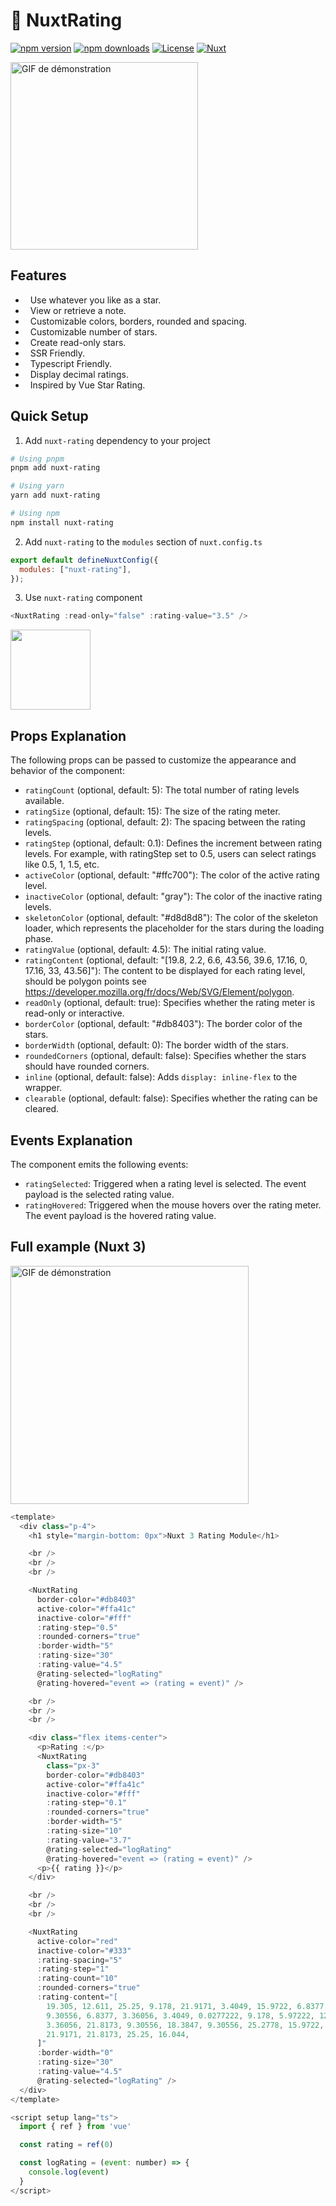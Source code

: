 <!--
Get your module up and running quickly.

Find and replace all on all files (CMD+SHIFT+F):
- Name: My Module
- Package name: nuxt-rating
- Description: My new Nuxt module
-->

# 🌠 NuxtRating

[![npm version][npm-version-src]][npm-version-href]
[![npm downloads][npm-downloads-src]][npm-downloads-href]
[![License][license-src]][license-href]
[![Nuxt][nuxt-src]][nuxt-href]

<img src="https://i.postimg.cc/K8Sp6WFy/Enregistrement-2024-07-03-134919.gif" alt="GIF de démonstration" width="300">

## Features

<!-- Highlight some of the features your module provide here -->

- &nbsp; Use whatever you like as a star.
- &nbsp; View or retrieve a note.
- &nbsp; Customizable colors, borders, rounded and spacing.
- &nbsp; Customizable number of stars.
- &nbsp; Create read-only stars.
- &nbsp; SSR Friendly.
- &nbsp; Typescript Friendly.
- &nbsp; Display decimal ratings.
- &nbsp; Inspired by Vue Star Rating.

## Quick Setup

1. Add `nuxt-rating` dependency to your project

```bash
# Using pnpm
pnpm add nuxt-rating

# Using yarn
yarn add nuxt-rating

# Using npm
npm install nuxt-rating
```

2. Add `nuxt-rating` to the `modules` section of `nuxt.config.ts`

```js
export default defineNuxtConfig({
  modules: ["nuxt-rating"],
});
```

3. Use `nuxt-rating` component

```js
<NuxtRating :read-only="false" :rating-value="3.5" />
```

<img src="https://i.postimg.cc/zBwLZ85C/Sans-titre.jpg" width="128">

## Props Explanation

The following props can be passed to customize the appearance and behavior of the component:

- `ratingCount` (optional, default: 5): The total number of rating levels available.
- `ratingSize` (optional, default: 15): The size of the rating meter.
- `ratingSpacing` (optional, default: 2): The spacing between the rating levels.
- `ratingStep` (optional, default: 0.1): Defines the increment between rating levels. For example, with ratingStep set to 0.5, users can select ratings like 0.5, 1, 1.5, etc.
- `activeColor` (optional, default: "#ffc700"): The color of the active rating level.
- `inactiveColor` (optional, default: "gray"): The color of the inactive rating levels.
- `skeletonColor` (optional, default: "#d8d8d8"): The color of the skeleton loader, which represents the placeholder for the stars during the loading phase.
- `ratingValue` (optional, default: 4.5): The initial rating value.
- `ratingContent` (optional, default: "[19.8, 2.2, 6.6, 43.56, 39.6, 17.16, 0, 17.16, 33, 43.56]"): The content to be displayed for each rating level, should be polygon points see https://developer.mozilla.org/fr/docs/Web/SVG/Element/polygon.
- `readOnly` (optional, default: true): Specifies whether the rating meter is read-only or interactive.
- `borderColor` (optional, default: "#db8403"): The border color of the stars.
- `borderWidth` (optional, default: 0): The border width of the stars.
- `roundedCorners` (optional, default: false): Specifies whether the stars should have rounded corners.
- `inline` (optional, default: false): Adds `display: inline-flex` to the wrapper.
- `clearable` (optional, default: false): Specifies whether the rating can be cleared.

## Events Explanation

The component emits the following events:

- `ratingSelected`: Triggered when a rating level is selected. The event payload is the selected rating value.
- `ratingHovered`: Triggered when the mouse hovers over the rating meter. The event payload is the hovered rating value.

## Full example (Nuxt 3)

<img src="https://i.postimg.cc/hGGYsdcJ/Nuxt-Rating.png" alt="GIF de démonstration" width="381">

```js
<template>
  <div class="p-4">
    <h1 style="margin-bottom: 0px">Nuxt 3 Rating Module</h1>

    <br />
    <br />
    <br />

    <NuxtRating
      border-color="#db8403"
      active-color="#ffa41c"
      inactive-color="#fff"
      :rating-step="0.5"
      :rounded-corners="true"
      :border-width="5"
      :rating-size="30"
      :rating-value="4.5"
      @rating-selected="logRating"
      @rating-hovered="event => (rating = event)" />

    <br />
    <br />
    <br />

    <div class="flex items-center">
      <p>Rating :</p>
      <NuxtRating
        class="px-3"
        border-color="#db8403"
        active-color="#ffa41c"
        inactive-color="#fff"
        :rating-step="0.1"
        :rounded-corners="true"
        :border-width="5"
        :rating-size="10"
        :rating-value="3.7"
        @rating-selected="logRating"
        @rating-hovered="event => (rating = event)" />
      <p>{{ rating }}</p>
    </div>

    <br />
    <br />
    <br />

    <NuxtRating
      active-color="red"
      inactive-color="#333"
      :rating-spacing="5"
      :rating-step="1"
      :rating-count="10"
      :rounded-corners="true"
      :rating-content="[
        19.305, 12.611, 25.25, 9.178, 21.9171, 3.4049, 15.9722, 6.8377, 15.9722, 0, 9.30556, 0,
        9.30556, 6.8377, 3.36056, 3.4049, 0.0277222, 9.178, 5.97222, 12.611, 0.0277778, 16.044,
        3.36056, 21.8173, 9.30556, 18.3847, 9.30556, 25.2778, 15.9722, 25.2778, 15.9722, 18.3847,
        21.9171, 21.8173, 25.25, 16.044,
      ]"
      :border-width="0"
      :rating-size="30"
      :rating-value="4.5"
      @rating-selected="logRating" />
  </div>
</template>

<script setup lang="ts">
  import { ref } from 'vue'

  const rating = ref(0)

  const logRating = (event: number) => {
    console.log(event)
  }
</script>
```

<!-- Badges -->

[npm-version-src]: https://img.shields.io/npm/v/nuxt-rating/latest.svg?style=flat&colorA=18181B&colorB=28CF8D
[npm-version-href]: https://npmjs.com/package/nuxt-rating
[npm-downloads-src]: https://img.shields.io/npm/dm/nuxt-rating.svg?style=flat&colorA=18181B&colorB=28CF8D
[npm-downloads-href]: https://npmjs.com/package/nuxt-rating
[license-src]: https://img.shields.io/npm/l/nuxt-rating.svg?style=flat&colorA=18181B&colorB=28CF8D
[license-href]: https://npmjs.com/package/nuxt-rating/blob/main/LICENSE
[nuxt-src]: https://img.shields.io/badge/Nuxt-18181B?logo=nuxt.js
[nuxt-href]: https://nuxt.com
